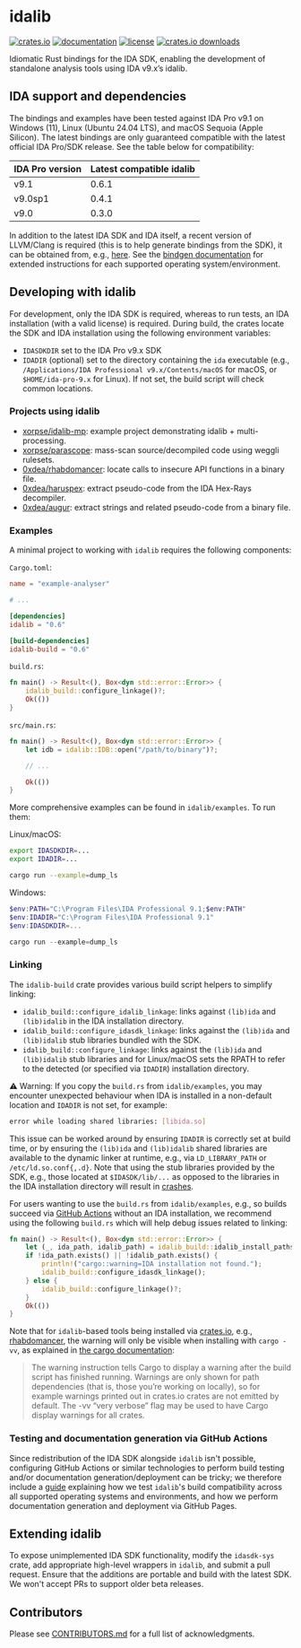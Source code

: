 # idalib

[![crates.io](https://img.shields.io/crates/v/idalib)](https://crates.io/crates/idalib)
[![documentation](https://img.shields.io/badge/documentation-0.6.1%2B9.1.250226-blue?link=https%3A%2F%2Fidalib.rs%2Fidalib)](https://idalib.rs/idalib/)
[![license](https://img.shields.io/crates/l/idalib)](https://github.com/binarly-io/idalib)
[![crates.io downloads](https://img.shields.io/crates/d/idalib)](https://crates.io/crates/idalib)

Idiomatic Rust bindings for the IDA SDK, enabling the development of standalone
analysis tools using IDA v9.x’s idalib.

## IDA support and dependencies

The bindings and examples have been tested against IDA Pro v9.1 on Windows
(11), Linux (Ubuntu 24.04 LTS), and macOS Sequoia (Apple Silicon). The latest
bindings are only guaranteed compatible with the latest official IDA Pro/SDK
release. See the table below for compatibility:

| IDA Pro version | Latest compatible idalib |
| --------------- | ------------------------ |
| v9.1            | 0.6.1                    |
| v9.0sp1         | 0.4.1                    |
| v9.0            | 0.3.0                    |

In addition to the latest IDA SDK and IDA itself, a recent version of
LLVM/Clang is required (this is to help generate bindings from the SDK), it can
be obtained from, e.g., [here](https://github.com/llvm/llvm-project/releases).
See the [bindgen
documentation](https://rust-lang.github.io/rust-bindgen/requirements.html) for
extended instructions for each supported operating system/environment.

## Developing with idalib

For development, only the IDA SDK is required, whereas to run tests, an IDA
installation (with a valid license) is required. During build, the crates
locate the SDK and IDA installation using the following environment variables:

- `IDASDKDIR` set to the IDA Pro v9.x SDK
- `IDADIR` (optional) set to the directory containing the `ida` executable
  (e.g., `/Applications/IDA Professional v9.x/Contents/macOS` for macOS, or
  `$HOME/ida-pro-9.x` for Linux). If not set, the build script will check
  common locations.

### Projects using idalib

- [xorpse/idalib-mp](https://github.com/xorpse/idalib-mp): example project demonstrating idalib + multi-processing.
- [xorpse/parascope](https://github.com/xorpse/parascope): mass-scan source/decompiled code using weggli rulesets.
- [0xdea/rhabdomancer](https://github.com/0xdea/rhabdomancer): locate calls to insecure API functions in a binary file.
- [0xdea/haruspex](https://github.com/0xdea/haruspex): extract pseudo-code from the IDA Hex-Rays decompiler.
- [0xdea/augur](https://github.com/0xdea/augur): extract strings and related pseudo-code from a binary file.

### Examples

A minimal project to working with `idalib` requires the following components:

`Cargo.toml`:

```toml
name = "example-analyser"

# ...

[dependencies]
idalib = "0.6"

[build-dependencies]
idalib-build = "0.6"
```

`build.rs`:

```rust
fn main() -> Result<(), Box<dyn std::error::Error>> {
    idalib_build::configure_linkage()?;
    Ok(())
}
```

`src/main.rs`:

```rust
fn main() -> Result<(), Box<dyn std::error::Error>> {
    let idb = idalib::IDB::open("/path/to/binary")?;

    // ...

    Ok(())
}
```

More comprehensive examples can be found in `idalib/examples`. To run them:

Linux/macOS:

```sh
export IDASDKDIR=...
export IDADIR=...

cargo run --example=dump_ls
```

Windows:

```powershell
$env:PATH="C:\Program Files\IDA Professional 9.1;$env:PATH"
$env:IDADIR="C:\Program Files\IDA Professional 9.1"
$env:IDASDKDIR=...

cargo run --example=dump_ls
```

### Linking

The `idalib-build` crate provides various build script helpers to simplify
linking:

- `idalib_build::configure_idalib_linkage`: links against `(lib)ida` and
  `(lib)idalib` in the IDA installation directory.
- `idalib_build::configure_idasdk_linkage`: links against the `(lib)ida` and
  `(lib)idalib` stub libraries bundled with the SDK.
- `idalib_build::configure_linkage`: links against the `(lib)ida` and
  `(lib)idalib` stub libraries and for Linux/macOS sets the RPATH to refer to
  the detected (or specified via `IDADIR`) installation directory.

⚠️ Warning: If you copy the `build.rs` from `idalib/examples`, you may encounter
unexpected behaviour when IDA is installed in a non-default location and
`IDADIR` is not set, for example:

```sh
error while loading shared libraries: [libida.so]
```

This issue can be worked around by ensuring `IDADIR` is correctly set at build
time, or by ensuring the `(lib)ida` and `(lib)idalib` shared libraries are
available to the dynamic linker at runtime, e.g., via `LD_LIBRARY_PATH` or
`/etc/ld.so.conf{,.d}`. Note that using the stub libraries provided by the SDK,
e.g., those located at `$IDASDK/lib/...` as opposed to the
libraries in the IDA installation directory will result in
[crashes](https://github.com/binarly-io/idalib/issues/24).

For users wanting to use the `build.rs` from `idalib/examples`, e.g., so builds
succeed via [GitHub
Actions](https://github.com/binarly-io/idalib/blob/master/GITHUB-ACTIONS.md)
without an IDA installation, we recommend using the following `build.rs` which
will help debug issues related to linking:

```rust
fn main() -> Result<(), Box<dyn std::error::Error>> {
    let (_, ida_path, idalib_path) = idalib_build::idalib_install_paths_with(false);
    if !ida_path.exists() || !idalib_path.exists() {
        println!("cargo::warning=IDA installation not found.");
        idalib_build::configure_idasdk_linkage();
    } else {
        idalib_build::configure_linkage()?;
    }
    Ok(())
}
```

Note that for `idalib`-based tools being installed via
[crates.io](https://crates.io), e.g.,
[rhabdomancer](https://github.com/0xdea/rhabdomancer), the warning will only be
visible when installing with `cargo -vv`, as explained
in [the cargo documentation](https://doc.rust-lang.org/cargo/reference/build-scripts.html#cargo-warning):

> The warning instruction tells Cargo to display a warning after the build
> script has finished running. Warnings are only shown for path dependencies
> (that is, those you’re working on locally), so for example warnings printed
> out in crates.io crates are not emitted by default. The -vv “very verbose”
> flag may be used to have Cargo display warnings for all crates.

### Testing and documentation generation via GitHub Actions

Since redistribution of the IDA SDK alongside `idalib` isn't possible,
configuring GitHub Actions or similar technologies to perform build testing
and/or documentation generation/deployment can be tricky; we therefore include
a [guide](https://github.com/binarly-io/idalib/blob/master/GITHUB-ACTIONS.md)
explaining how we test `idalib`'s build compatibility across all supported
operating systems and environments, and how we perform documentation generation
and deployment via GitHub Pages.

## Extending idalib

To expose unimplemented IDA SDK functionality, modify the `idasdk-sys` crate,
add appropriate high-level wrappers in `idalib`, and submit a pull request.
Ensure that the additions are portable and build with the latest SDK. We won't
accept PRs to support older beta releases.

## Contributors

Please see [CONTRIBUTORS.md](https://github.com/binarly-io/idalib/blob/master/CONTRIBUTORS.md) for a full list of
acknowledgments.
